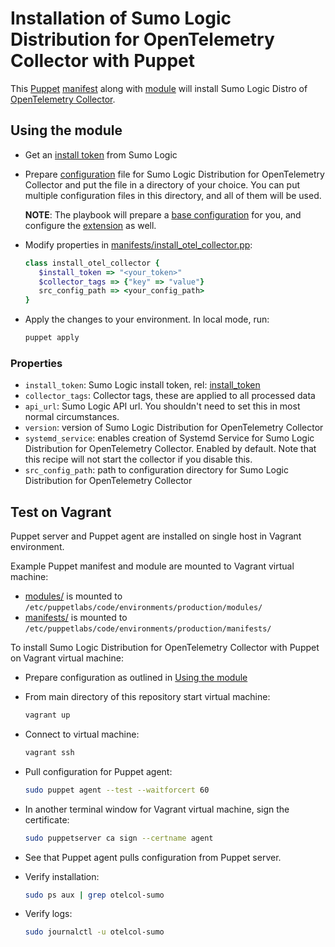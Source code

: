 # Installation of Sumo Logic Distribution for OpenTelemetry Collector with Puppet

This [Puppet][puppet] [manifest](manifest/../manifests/install_otel_collector.pp) along with
[module](modules/install_otel_collector/) will install Sumo Logic Distro of [OpenTelemetry Collector][otc_link].

## Using the module

- Get an [install token][install_token] from Sumo Logic
- Prepare [configuration](../../docs/configuration.md) file for Sumo Logic Distribution for OpenTelemetry Collector and put the file in a directory of your choice. You can put multiple configuration files in this directory, and all of them will be used.

  **NOTE**: The playbook will prepare a [base configuration][base_configuration] for you, and configure the [extension][sumologicextension] as well.
- Modify properties in [manifests/install_otel_collector.pp](manifests/install_otel_collector.pp):

  ```ruby
  class install_otel_collector {
     $install_token => "<your_token>"
     $collector_tags => {"key" => "value"}
     src_config_path => <your_config_path>
  }
  ```

- Apply the changes to your environment. In local mode, run:

  ```bash
  puppet apply
  ```

### Properties

- `install_token`: Sumo Logic install token, rel: [install_token]
- `collector_tags`: Collector tags, these are applied to all processed data
- `api_url`: Sumo Logic API url. You shouldn't need to set this in most normal circumstances.
- `version`: version of Sumo Logic Distribution for OpenTelemetry Collector
- `systemd_service`: enables creation of Systemd Service for Sumo Logic Distribution for OpenTelemetry Collector. Enabled by default. Note that this recipe will not start the collector if you disable this.
- `src_config_path`: path to configuration directory for Sumo Logic Distribution for OpenTelemetry Collector

## Test on Vagrant

Puppet server and Puppet agent are installed on single host in Vagrant environment.

Example Puppet manifest and module are mounted to Vagrant virtual machine:

- [modules/](modules/)  is mounted to `/etc/puppetlabs/code/environments/production/modules/`
- [manifests/](manifests/) is mounted to `/etc/puppetlabs/code/environments/production/manifests/`

To install Sumo Logic Distribution for OpenTelemetry Collector with Puppet on Vagrant virtual machine:

- Prepare configuration as outlined in [Using the module](#using-the-module)
- From main directory of this repository start virtual machine:

  ```bash
  vagrant up
  ```

- Connect to virtual machine:

  ```bash
  vagrant ssh
  ```

- Pull configuration for Puppet agent:

  ```bash
  sudo puppet agent --test --waitforcert 60
  ```

- In another terminal window for Vagrant virtual machine, sign the certificate:

  ```bash
  sudo puppetserver ca sign --certname agent
  ```

- See that Puppet agent pulls configuration from Puppet server.
- Verify installation:

  ```bash
  sudo ps aux | grep otelcol-sumo
  ```

- Verify logs:

  ```bash
  sudo journalctl -u otelcol-sumo
  ```

[puppet]: https://puppet.com/
[otc_link]: https://github.com/open-telemetry/opentelemetry-collector
[install_token]: https://help.sumologic.com/docs/manage/security/installation-tokens/
[base_configuration]: ../sumologic.yaml
[sumologicextension]: ../../pkg/extension/sumologicextension/

